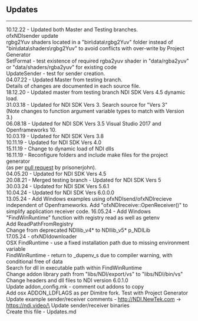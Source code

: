 ﻿## Updates

--------------------------
10.12.22 - Updated both Master and Testing branches.\
ofxNDIsender update\
rgbg2Yuv shaders located in a "bin\data\rgbg2Yuv" folder instead of\
"bin\data\shaders\rgbg2Yuv" to avoid conflicts with over-write by Project Generator\
SetFormat - test existence of required rgba2yuv shader in "data/rgba2yuv" or "data/shaders/rgba2yuv" for existing code\
UpdateSender - test for sender creation.\
04.07.22 - Updated Master from testing branch.\
	  Details of changes are documented in each source file.\
18.12.20 - Updated master from testing branch NDI SDK Vers 4.5 dynamic load.\
31.03.18 - Updated for NDI SDK Vers 3. Search source for "Vers 3"\
(Note changes to function argument variable types to match with Version 3.)\
06.08.18 - Updated for NDI SDK Vers 3.5 Visual Studio 2017 and Openframeworks 10.\
10.03.19 - Updated for NDI SDK Vers 3.8\
10.11.19 - Updated for NDI SDK Vers 4.0\
15.11.19 - Change to dynamic load of NDI dlls\
16.11.19 - Reconfigure folders and include make files for the project generator\
(as per [pull request](https://github.com/leadedge/ofxNDI/pull/11) by prisonerjohn).\
04.05.20 - Updated for NDI SDK Vers 4.5\
20.08.21 - Merged testing branch - Updated for NDI SDK Vers 5\
30.03.24 - Updated for NDI SDK Vers 5.6.1\
10.04.24 - Updated for NDI SDK Vers 6.0.0.0\
13.05.24 - Add Windows examples using ofxNDIsend/ofxNDIrecieve independent of Openframeworks.
Add "ofxNDIreceive::OpenReceiver()" to simplify application receiver code.
16.05.24 - Add Windows "FindWinRuntime" function with registry read as well as getenv\
Add ReadPathFromRegistry\
Change from deprecated NDIlib_v4* to NDIlib_v5* p_NDILib\
17.05.24 - ofxNDIdownloader\
OSX FindRuntime - use a fixed installation path due to missing environment variable\
FindWinRuntime - return to _dupenv_s due to compiler warning, with conditional free of data\
Search for dll in executable path within FindWinRuntime\
Change addon library path from "libs/NDI/export/vs" to "libs/NDI/bin/vs"\
Change headers and dll files to NDI version 6.0.1.0\
Update addon_config.mk - comment out addons to copy\
Add osx ADDON_LDFLAGS as per Dimitre fork. Test with Project Generator\
Update example sender/receiver comments - http://NDI.NewTek.com -> https://ndi.video/\
Update sender/receiver binaries\
Create this file - Updates.md
 

